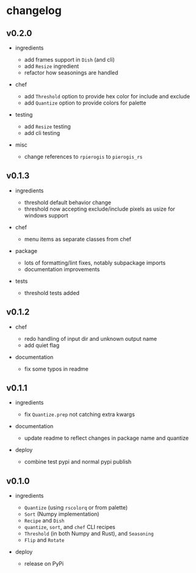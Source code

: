 # changelog

## v0.2.0
- ingredients
    - add frames support in `Dish` (and cli)
    - add `Resize` ingredient
    - refactor how seasonings are handled
  
- chef 
    - add `Threshold` option to provide hex color for include and exclude
    - add `Quantize` option to provide colors for palette
  
- testing
    - add `Resize` testing
    - add cli testing

- misc
    - change references to `rpierogis` to `pierogis_rs`

## v0.1.3

- ingredients
    - threshold default behavior change
    - threshold now accepting exclude/include pixels as usize for windows support
  
- chef
    - menu items as separate classes from chef
  
- package
    - lots of formatting/lint fixes, notably subpackage imports
    - documentation improvements

- tests
    - threshold tests added

## v0.1.2

- chef
    - redo handling of input dir and unknown output name
    - add quiet flag

- documentation
    - fix some typos in readme

## v0.1.1

- ingredients
    - fix `Quantize.prep` not catching extra kwargs
  
- documentation
    - update readme to reflect changes in package name and quantize

- deploy
    - combine test pypi and normal pypi publish

## v0.1.0

- ingredients
    - `Quantize` (using `rscolorq` or from palette)
    - `Sort` (Numpy implementation)
    - `Recipe` and `Dish`
    - `quantize`, `sort`, and `chef` CLI recipes
    - `Threshold` (in both Numpy and Rust), and `Seasoning`
    - `Flip` and `Rotate`

- deploy
    - release on PyPi
